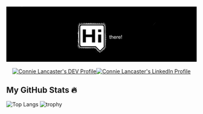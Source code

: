 [![Header](https://github.com/CCLancaster/CCLancaster/blob/main/readme_header.png "Header - links to my website")](https://www.conniecodes.com/)

<p align='center'>
<a href="https://dev.to/cclancaster"><img src="https://d2fltix0v2e0sb.cloudfront.net/dev-badge.svg" alt="Connie Lancaster's DEV Profile" height="30" width="30"></a><a href="https://www.linkedin.com/in/cclancaster/"><img src="https://content.linkedin.com/content/dam/me/business/en-us/amp/brand-site/v2/bg/LI-Bug.svg.original.svg" alt="Connie Lancaster's LinkedIn Profile" height="30" width="30"></a>

## My GitHub Stats 🔥
![Top Langs](https://github-readme-stats.vercel.app/api/top-langs/?username=cclancaster&layout=compact&theme=monokai)
![trophy](https://github-profile-trophy.vercel.app/?username=cclancaster&theme=monokai&title=Commit,PullRequest,Repositories)


<!--
**CCLancaster/CCLancaster** is a ✨ _special_ ✨ repository because its `README.md` (this file) appears on your GitHub profile.

Here are some ideas to get you started:

- 🔭 I’m currently working on ...
- 🌱 I’m currently learning ...
- 👯 I’m looking to collaborate on ...
- 🤔 I’m looking for help with ...
- 💬 Ask me about ...
- 📫 How to reach me: ...
- 😄 Pronouns: ...
- ⚡ Fun fact: ...
-->
